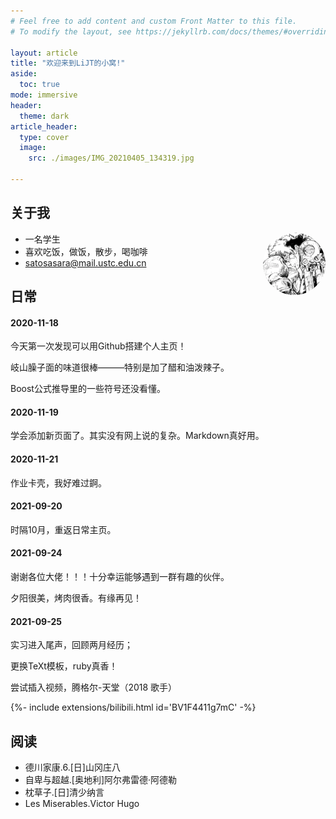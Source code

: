 ```yaml
---
# Feel free to add content and custom Front Matter to this file.
# To modify the layout, see https://jekyllrb.com/docs/themes/#overriding-theme-defaults

layout: article
title: "欢迎来到LiJT的小窝!"
aside:
  toc: true
mode: immersive
header:
  theme: dark
article_header:
  type: cover
  image:
    src: ./images/IMG_20210405_134319.jpg

---
```


## 关于我
<div style="width:100px; height:100px; border-radius:100%; overflow:hidden; float:right">
<img class="image" src="./images/title.jpg"/>
</div>

* 一名学生
* 喜欢吃饭，做饭，散步，喝咖啡
* <i class="far fa-envelope"></i> <satosasara@mail.ustc.edu.cn>

## 日常
#### 2020-11-18
今天第一次发现可以用Github搭建个人主页！

岐山臊子面的味道很棒———特别是加了醋和油泼辣子。

Boost公式推导里的一些符号还没看懂。

#### 2020-11-19
学会添加新页面了。其实没有网上说的复杂。Markdown真好用。

#### 2020-11-21
作业卡壳，我好难过錒。

#### 2021-09-20
时隔10月，重返日常主页。

#### 2021-09-24
谢谢各位大佬！！！十分幸运能够遇到一群有趣的伙伴。

夕阳很美，烤肉很香。有缘再见！

#### 2021-09-25
实习进入尾声，回顾两月经历；

更换TeXt模板，ruby真香！

尝试插入视频，腾格尔-天堂（2018 歌手）

<div>{%- include extensions/bilibili.html id='BV1F4411g7mC' -%}</div>

## 阅读
* 德川家康.6.[日]山冈庄八
* 自卑与超越.[奥地利]阿尔弗雷德·阿德勒
* 枕草子.[日]清少纳言
* Les Miserables.Victor Hugo

<section class="post-full-comments">
    <link rel="stylesheet" href="https://cdn.jsdelivr.net/npm/gitalk@1/dist/gitalk.css">
    <script src="https://cdn.jsdelivr.net/npm/gitalk@1/dist/gitalk.min.js"></script>
    <div id="gitalk-container"></div>
    <script>
        var gitalk = new Gitalk({
            clientID: 'e1bbf465a324641f76ce',
            clientSecret: 'f73c0bc3c19755d1c0d886c0d8791cad24509c9a',
            repo: 'LiJT-Daily-Comments',
            owner: 'CSLiJT',
            admin: ['CSLiJT'], //这里可以填写具有写权限的用户名列表，用来初始化Issues的
            id: 'aaa',
            distractionFreeMode: false // Facebook-like distraction free mode
        });
        gitalk.render('gitalk-container');
    </script>
</section>

